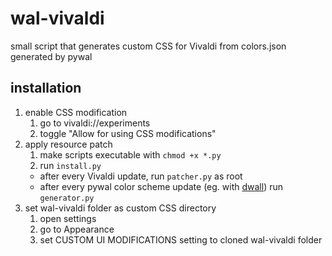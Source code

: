 # wal-vivaldi

small script that generates custom CSS for Vivaldi from colors.json generated by pywal

## installation

1. enable CSS modification
    1. go to vivaldi://experiments
    2. toggle "Allow for using CSS modifications"
2. apply resource patch
    1. make scripts executable with `chmod +x *.py`
    2. run `install.py`
    * after every Vivaldi update, run `patcher.py` as root
    * after every pywal color scheme update (eg. with [dwall](https://github.com/adi1090x/dynamic-wallpaper)) run `generator.py`
3. set wal-vivaldi folder as custom CSS directory
    1. open settings
    2. go to Appearance
    3. set CUSTOM UI MODIFICATIONS setting to cloned wal-vivaldi folder

